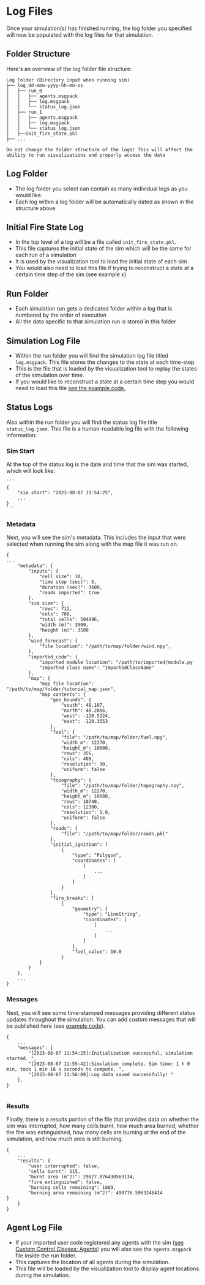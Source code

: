 # Log Files
Once your simulation(s) has finished running, the log folder you specified will now be populated with the log files for that simulation.

## Folder Structure

Here's an overview of the log folder file structure:

```
Log Folder (Directory input when running sim)
├── log_dd-mmm-yyyy-hh-mm-ss 
│   ├── run_0 
│   │   ├── agents.msgpack
│   │   ├── log.msgpack 
│   │   └── status_log.json 
│   ├── run_1
│   │   ├── agents.msgpack
│   │   ├── log.msgpack 
│   │   └── status_log.json
│   ├──init_fire_state.pkl
├── ...

```

```{warning}
Do not change the folder structure of the logs! This will affect the ability to run visualizations and properly access the data
```
## Log Folder
- The log folder you select can contain as many individual logs as you would like.
- Each log within a log folder will be automatically dated as shown in the structure above.

## Initial Fire State Log
- In the top level of a log will be a file called `init_fire_state.pkl`.
- This file captures the initial state of the sim which will be the same for each run of a simulation
- It is used by the visualization tool to load the initial state of each sim
- You would also need to load this file if trying to reconstruct a state at a certain time step of the sim (see example x)

## Run Folder
- Each simulation run gets a dedicated folder within a log that is numbered by the order of execution
- All the data specific to that simulation run is stored in this folder

## Simulation Log File
- Within the run folder you will find the simulation log file titled `log.msgpack`. This file stores the changes to the state at each time-step
- This is the file that is loaded by the visualization tool to replay the states of the simulation over time.
- If you would like to reconstruct a state at a certain time step you would need to load this file [see the example code.](examples:sim_logs)

## Status Logs
Also within the run folder you will find the status log file title `status_log.json`. This file is a human-readable log file with the following information:

### Sim Start
At the top of the status log is the date and time that the sim was started, which will look like:

    ```
    {
        "sim start": "2023-08-07 11:54:25",
        ...
    }
    ```

### Metadata
Next, you will see the sim's metadata. This includes the input that were selected when running the sim along with the map file it was run on.

```
{
...
    "metadata": {
        "inputs": {
            "cell size": 10,
            "time step (sec)": 5,
            "duration (sec)": 3600,
            "roads imported": true
        },
        "sim size": {
            "rows": 712,
            "cols": 708,
            "total cells": 504096,
            "width (m)": 3500,
            "height (m)": 3500
        },
        "wind_forecast": {
            "file location": "/path/to/map/folder/wind.npy",
        },
        "imported_code": {
            "imported module location": "/path/to/imported/module.py
            "imported class name": "ImportedClassName"
        },
        "map": {
            "map file location": "/path/to/map/folder/tutorial_map.json",
            "map contents": {
                "geo_bounds": {
                    "south": 48.107,
                    "north": 48.2066,
                    "west": -120.5224,
                    "east": -120.3553
                },
                "fuel": {
                    "file": "/path/to/map/folder/fuel.npy",
                    "width_m": 12270,
                    "height_m": 10680,
                    "rows": 356,
                    "cols": 409,
                    "resolution": 30,
                    "uniform": false
                },
                "topography": {
                    "file": "/path/to/map/folder/topography.npy",
                    "width_m": 12270,
                    "height_m": 10680,
                    "rows": 10740,
                    "cols": 12300,
                    "resolution": 1.0,
                    "uniform": false
                },
                "roads": {
                    "file": "/path/to/map/folder/roads.pkl"
                },
                "initial_ignition": [
                    {
                        "type": "Polygon",
                        "coordinates": [
                            [
                                ...
                            ]
                        ]
                    }
                ],
                "fire_breaks": [
                    {
                        "geometry": {
                            "type": "LineString",
                            "coordinates": [
                                [
                                    ...
                                ]
                            ]
                        },
                        "fuel_value": 10.0
                    }
            }
        }
    },
    ...
}
```

### Messages
Next, you will see some time-stamped messages providing different status updates throughout the simulation. You can add custom messages that will be published here (see [example code](examples:logging)).

```
{
    ...
    "messages": [
        "[2023-08-07 11:54:25]:Initialization successful, simulation started. ",
        "[2023-08-07 11:55:42]:Simulation complete. Sim time: 1 h 0 min, took 1 min 16 s seconds to compute. ",
        "[2023-08-07 11:56:08]:Log data saved successfully! "
    ],
}
    
```

### Results
Finally, there is a results portion of the file that provides data on whether the sim was interrupted, how many cells burnt, how much area burned, whether the fire was extinguished, how many cells are burning at the end of the simulation, and how much area is still burning.

```
{
    ...
    "results": {
        "user interrupted": false,
        "cells burnt": 115,
        "burnt area (m^2)": 29877.876430563134,
        "fire extinguished": false,
        "burning cells remaining": 1889,
        "burning area remaining (m^2)": 490776.5963246414
}
    }
}
```

## Agent Log File  
- If your imported user code registered any agents with the sim ([see Custom Control Classes: Agents](user_code:agents)) you will also see the `agents.msgpack` file inside the run folder.
- This captures the location of all agents during the simulation.
- This file will be loaded by the visualization tool to display agent locations during the simulation.